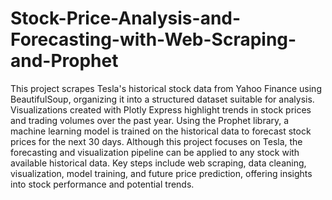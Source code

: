 # Stock-Price-Analysis-and-Forecasting-with-Web-Scraping-and-Prophet
This project scrapes Tesla's historical stock data from Yahoo Finance using BeautifulSoup, organizing it into a structured dataset suitable for analysis. Visualizations created with Plotly Express highlight trends in stock prices and trading volumes over the past year. Using the Prophet library, a machine learning model is trained on the historical data to forecast stock prices for the next 30 days. Although this project focuses on Tesla, the forecasting and visualization pipeline can be applied to any stock with available historical data. Key steps include web scraping, data cleaning, visualization, model training, and future price prediction, offering insights into stock performance and potential trends.
